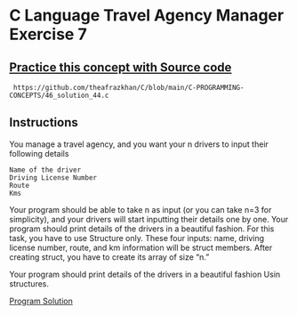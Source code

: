 # C Language Travel Agency Manager Exercise 7

## [Practice this concept with Source code ](https://github.com/theafrazkhan/C/blob/main/C-PROGRAMMING-CONCEPTS/46_solution_44.c)

```
 https://github.com/theafrazkhan/C/blob/main/C-PROGRAMMING-CONCEPTS/46_solution_44.c
```


## Instructions
You manage a travel agency, and you want your n drivers to input their following details

```
Name of the driver
Driving License Number
Route 
Kms
```
Your program should be able to take n as input (or you can take n=3 for simplicity), and your drivers will start inputting their details one by one. Your program should print details of the drivers in a beautiful fashion. For this task, you have to use Structure only. These four inputs: name, driving license number, route, and km information will be struct members. After creating struct, you have to create its array of size “n.” 

Your program should print details of the drivers in a beautiful fashion Usin structures.

[Program Solution](github.com/theafrazkhan)